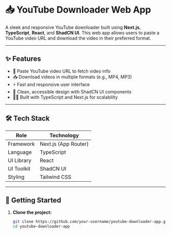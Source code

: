 # 📥 YouTube Downloader Web App

A sleek and responsive YouTube downloader built using **Next.js**, **TypeScript**, **React**, and **ShadCN UI**. This web app allows users to paste a YouTube video URL and download the video in their preferred format.

---

## ✨ Features

- 🔗 Paste YouTube video URL to fetch video info
- 📥 Download videos in multiple formats (e.g., MP4, MP3)
- ⚡ Fast and responsive user interface
- 🎨 Clean, accessible design with ShadCN UI components
- 🧑‍💻 Built with TypeScript and Next.js for scalability

---

## 🛠️ Tech Stack

| Role        | Technology         |
|-------------|--------------------|
| Framework   | Next.js (App Router) |
| Language    | TypeScript         |
| UI Library  | React              |
| UI Toolkit  | ShadCN UI          |
| Styling     | Tailwind CSS       |

---

## 🚀 Getting Started

1. **Clone the project:**
   ```bash
   git clone https://github.com/your-username/youtube-downloader-app.git
   cd youtube-downloader-app
